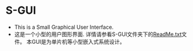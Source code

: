 # S-GUI
* This is a Small Graphical User Interface.
* 这是一个小型的用户图形界面.
    详情请参看S-GUI文件夹下的[ReadMe.txt](https://github.com/Le-Seul/S-GUI/blob/master/S-GUI/ReadMe.txt)文件。
    本GUI是为单片机等小型嵌入式系统设计。
